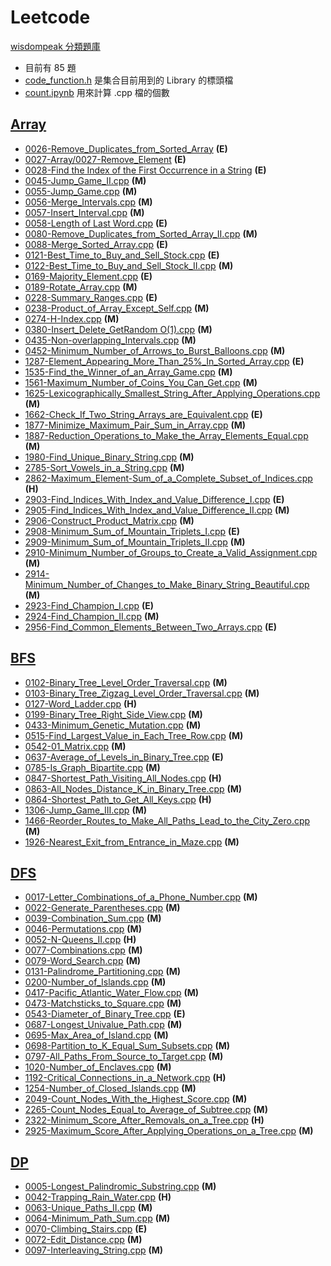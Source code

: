 # Leetcode
[wisdompeak 分類題庫](https://github.com/wisdompeak/LeetCode)<br>

- 目前有 85 題
- [code_function.h](./code_function.h) 是集合目前用到的 Library 的標頭檔
- [count.ipynb](./count.ipynb) 用來計算 .cpp 檔的個數


## [Array](./Array/)
- [0026-Remove_Duplicates_from_Sorted_Array](Array/0026-Remove_Duplicates_from_Sorted_Array.cpp) **(E)**
- [0027-Array/0027-Remove_Element](Array/0027-Remove_Element.cpp) **(E)**
- [0028-Find the Index of the First Occurrence in a String](Array/0028-Find_the_Index_of_the_First_Occurrence_in_a_String.cpp) **(E)**
- [0045-Jump_Game_II.cpp](Array/0045-Jump_Game_II.cpp) **(M)**
- [0055-Jump_Game.cpp](Array/0055-Jump_Game.cpp) **(M)**
- [0056-Merge_Intervals.cpp](Array/0056-Merge_Intervals.cpp) **(M)**
- [0057-Insert_Interval.cpp](Array/0057-Insert_Interval.cpp) **(M)**
- [0058-Length of Last Word.cpp](Array/0058-Length_of_Last_Word.cpp) **(E)**
- [0080-Remove_Duplicates_from_Sorted_Array_II.cpp](Array/0080-Remove_Duplicates_from_Sorted_Array_II.cpp) **(M)**
- [0088-Merge_Sorted_Array.cpp](Array/0088-Merge_Sorted_Array.cpp) **(E)**
- [0121-Best_Time_to_Buy_and_Sell_Stock.cpp](Array/0121-Best_Time_to_Buy_and_Sell_Stock.cpp) **(E)**
- [0122-Best_Time_to_Buy_and_Sell_Stock_II.cpp](Array/0122-Best_Time_to_Buy_and_Sell_Stock_II.cpp) **(M)**
- [0169-Majority_Element.cpp](Array/0169-Majority_Element.cpp) **(E)**
- [0189-Rotate_Array.cpp](Array/0189-Rotate_Array.cpp) **(M)**
- [0228-Summary_Ranges.cpp](Array/0228-Summary_Ranges.cpp) **(E)**
- [0238-Product_of_Array_Except_Self.cpp](Array/0238-Product_of_Array_Except_Self.cpp) **(M)**
- [0274-H-Index.cpp](Array/0274-H-Index.cpp) **(M)**
- [0380-Insert_Delete_GetRandom O(1).cpp](Array/0380-Insert_Delete_GetRandom_O(1).cpp) **(M)**
- [0435-Non-overlapping_Intervals.cpp](Array/0435-Non-overlapping_Intervals.cpp) **(M)**
- [0452-Minimum_Number_of_Arrows_to_Burst_Balloons.cpp](Array/0452-Minimum_Number_of_Arrows_to_Burst_Balloons.cpp) **(M)**
- [1287-Element_Appearing_More_Than_25%_In_Sorted_Array.cpp](Array/1287-Element_Appearing_More_Than_25%25_In_Sorted_Array.cpp) **(E)**
- [1535-Find_the_Winner_of_an_Array_Game.cpp](Array/1535-Find_the_Winner_of_an_Array_Game.cpp) **(M)**
- [1561-Maximum_Number_of_Coins_You_Can_Get.cpp](Array/1561-Maximum_Number_of_Coins_You_Can_Get.cpp) **(M)**
- [1625-Lexicographically_Smallest_String_After_Applying_Operations.cpp](Array/1625-Lexicographically_Smallest_String_After_Applying_Operations.cpp) **(M)**
- [1662-Check_If_Two_String_Arrays_are_Equivalent.cpp](Array/1662-Check_If_Two_String_Arrays_are_Equivalent.cpp) **(E)**
- [1877-Minimize_Maximum_Pair_Sum_in_Array.cpp](Array/1877-Minimize_Maximum_Pair_Sum_in_Array.cpp) **(M)**
- [1887-Reduction_Operations_to_Make_the_Array_Elements_Equal.cpp](Array/1887-Reduction_Operations_to_Make_the_Array_Elements_Equal.cpp) **(M)**
- [1980-Find_Unique_Binary_String.cpp](Array/1980-Find_Unique_Binary_String.cpp) **(M)**
- [2785-Sort_Vowels_in_a_String.cpp](Array/2785-Sort_Vowels_in_a_String.cpp) **(M)**
- [2862-Maximum_Element-Sum_of_a_Complete_Subset_of_Indices.cpp](Array/2862-Maximum_Element-Sum_of_a_Complete_Subset_of_Indices.cpp) **(H)**
- [2903-Find_Indices_With_Index_and_Value_Difference_I.cpp](Array/2903-Find_Indices_With_Index_and_Value_Difference_I.cpp) **(E)**
- [2905-Find_Indices_With_Index_and_Value_Difference_II.cpp](Array/2905-Find_Indices_With_Index_and_Value_Difference_II.cpp) **(M)**
- [2906-Construct_Product_Matrix.cpp](Array/2906-Construct_Product_Matrix.cpp) **(M)**
- [2908-Minimum_Sum_of_Mountain_Triplets_I.cpp](Array/2908-Minimum_Sum_of_Mountain_Triplets_I.cpp) **(E)**
- [2909-Minimum_Sum_of_Mountain_Triplets_II.cpp](Array/2909-Minimum_Sum_of_Mountain_Triplets_II.cpp) **(M)**
- [2910-Minimum_Number_of_Groups_to_Create_a_Valid_Assignment.cpp](Array/2910-Minimum_Number_of_Groups_to_Create_a_Valid_Assignment.cpp) **(M)**
- [2914-Minimum_Number_of_Changes_to_Make_Binary_String_Beautiful.cpp](Array/2914-Minimum_Number_of_Changes_to_Make_Binary_String_Beautiful.cpp) **(M)**
- [2923-Find_Champion_I.cpp](Array/2923-Find_Champion_I.cpp) **(E)**
- [2924-Find_Champion_II.cpp](Array/2924-Find_Champion_II.cpp) **(M)**
- [2956-Find_Common_Elements_Between_Two_Arrays.cpp](Array/2956-Find_Common_Elements_Between_Two_Arrays.cpp) **(E)**
## [BFS](./BFS/)
- [0102-Binary_Tree_Level_Order_Traversal.cpp](BFS/0102-Binary_Tree_Level_Order_Traversal.cpp) **(M)**
- [0103-Binary_Tree_Zigzag_Level_Order_Traversal.cpp](BFS/0103-Binary_Tree_Zigzag_Level_Order_Traversal.cpp) **(M)**
- [0127-Word_Ladder.cpp](BFS/0127-Word_Ladder.cpp) **(H)**
- [0199-Binary_Tree_Right_Side_View.cpp](BFS/0199-Binary_Tree_Right_Side_View.cpp) **(M)**
- [0433-Minimum_Genetic_Mutation.cpp](BFS/0433-Minimum_Genetic_Mutation.cpp) **(M)**
- [0515-Find_Largest_Value_in_Each_Tree_Row.cpp](BFS/0515-Find_Largest_Value_in_Each_Tree_Row.cpp) **(M)**
- [0542-01_Matrix.cpp](BFS/0542-01_Matrix.cpp) **(M)**
- [0637-Average_of_Levels_in_Binary_Tree.cpp](BFS/0637-Average_of_Levels_in_Binary_Tree.cpp) **(E)**
- [0785-Is_Graph_Bipartite.cpp](BFS/0785-Is_Graph_Bipartite.cpp) **(M)**
- [0847-Shortest_Path_Visiting_All_Nodes.cpp](BFS/0847-Shortest_Path_Visiting_All_Nodes.cpp) **(H)**
- [0863-All_Nodes_Distance_K_in_Binary_Tree.cpp](BFS/0863-All_Nodes_Distance_K_in_Binary_Tree.cpp) **(M)**
- [0864-Shortest_Path_to_Get_All_Keys.cpp](BFS/0864-Shortest_Path_to_Get_All_Keys.cpp) **(H)**
- [1306-Jump_Game_III.cpp](BFS/1306-Jump_Game_III.cpp) **(M)**
- [1466-Reorder_Routes_to_Make_All_Paths_Lead_to_the_City_Zero.cpp](BFS/1466-Reorder_Routes_to_Make_All_Paths_Lead_to_the_City_Zero.cpp) **(M)**
- [1926-Nearest_Exit_from_Entrance_in_Maze.cpp](BFS/1926-Nearest_Exit_from_Entrance_in_Maze.cpp) **(M)**
## [DFS](./DFS/)
- [0017-Letter_Combinations_of_a_Phone_Number.cpp](DFS/0017-Letter_Combinations_of_a_Phone_Number.cpp) **(M)**
- [0022-Generate_Parentheses.cpp](DFS/0022-Generate_Parentheses.cpp) **(M)**
- [0039-Combination_Sum.cpp](DFS/0039-Combination_Sum.cpp) **(M)**
- [0046-Permutations.cpp](DFS/0046-Permutations.cpp) **(M)**
- [0052-N-Queens_II.cpp](DFS/0052-N-Queens_II.cpp) **(H)**
- [0077-Combinations.cpp](DFS/0077-Combinations.cpp) **(M)**
- [0079-Word_Search.cpp](DFS/0079-Word_Search.cpp) **(M)**
- [0131-Palindrome_Partitioning.cpp](DFS/0131-Palindrome_Partitioning.cpp) **(M)**
- [0200-Number_of_Islands.cpp](DFS/0200-Number_of_Islands.cpp) **(M)**
- [0417-Pacific_Atlantic_Water_Flow.cpp](DFS/0417-Pacific_Atlantic_Water_Flow.cpp) **(M)**
- [0473-Matchsticks_to_Square.cpp](DFS/0473-Matchsticks_to_Square.cpp) **(M)**
- [0543-Diameter_of_Binary_Tree.cpp](DFS/0543-Diameter_of_Binary_Tree.cpp) **(E)**
- [0687-Longest_Univalue_Path.cpp](DFS/0687-Longest_Univalue_Path.cpp) **(M)**
- [0695-Max_Area_of_Island.cpp](DFS/0695-Max_Area_of_Island.cpp) **(M)**
- [0698-Partition_to_K_Equal_Sum_Subsets.cpp](DFS/0698-Partition_to_K_Equal_Sum_Subsets.cpp) **(M)**
- [0797-All_Paths_From_Source_to_Target.cpp](DFS/0797-All_Paths_From_Source_to_Target.cpp) **(M)**
- [1020-Number_of_Enclaves.cpp](DFS/1020-Number_of_Enclaves.cpp) **(M)**
- [1192-Critical_Connections_in_a_Network.cpp](DFS/1192-Critical_Connections_in_a_Network.cpp) **(H)**
- [1254-Number_of_Closed_Islands.cpp](DFS/1254-Number_of_Closed_Islands.cpp) **(M)**
- [2049-Count_Nodes_With_the_Highest_Score.cpp](DFS/2049-Count_Nodes_With_the_Highest_Score.cpp) **(M)**
- [2265-Count_Nodes_Equal_to_Average_of_Subtree.cpp](DFS/2265-Count_Nodes_Equal_to_Average_of_Subtree.cpp) **(M)**
- [2322-Minimum_Score_After_Removals_on_a_Tree.cpp](DFS/2322-Minimum_Score_After_Removals_on_a_Tree.cpp) **(H)**
- [2925-Maximum_Score_After_Applying_Operations_on_a_Tree.cpp](DFS/2925-Maximum_Score_After_Applying_Operations_on_a_Tree.cpp) **(M)**
## [DP](./DP/)
- [0005-Longest_Palindromic_Substring.cpp](DP/0005-Longest_Palindromic_Substring.cpp) **(M)**
- [0042-Trapping_Rain_Water.cpp](DP/0042-Trapping_Rain_Water.cpp) **(H)**
- [0063-Unique_Paths_II.cpp](DP/0063-Unique_Paths_II.cpp) **(M)**
- [0064-Minimum_Path_Sum.cpp](DP/0064-Minimum_Path_Sum.cpp) **(M)**
- [0070-Climbing_Stairs.cpp](DP/0070-Climbing_Stairs.cpp) **(E)**
- [0072-Edit_Distance.cpp](DP/0072-Edit_Distance.cpp) **(M)**
- [0097-Interleaving_String.cpp](DP/0097-Interleaving_String.cpp) **(M)**
